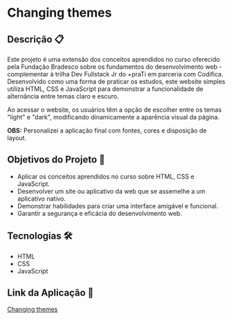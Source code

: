 # Changing themes

## Descrição 📋

Este projeto é uma extensão dos conceitos aprendidos no curso oferecido pela Fundação Bradesco sobre os fundamentos do desenvolvimento web - complementar à trilha Dev Fullstack Jr do +praTi em parceria com Codifica. Desenvolvido como uma forma de praticar os estudos, este website simples utiliza HTML, CSS e JavaScript para demonstrar a funcionalidade de alternância entre temas claro e escuro.

Ao acessar o website, os usuários têm a opção de escolher entre os temas "light" e "dark", modificando dinamicamente a aparência visual da página.

**OBS:** Personalizei a aplicação final com fontes, cores e disposição de layout.

## Objetivos do Projeto 📌

- Aplicar os conceitos aprendidos no curso sobre HTML, CSS e JavaScript.
- Desenvolver um site ou aplicativo da web que se assemelhe a um aplicativo nativo.
- Demonstrar habilidades para criar uma interface amigável e funcional.
- Garantir a segurança e eficácia do desenvolvimento web.

## Tecnologias 🛠️

- HTML
- CSS
- JavaScript

## Link da Aplicação 🔗

[Changing themes](https://andressavcon.github.io/changing-themes/)

